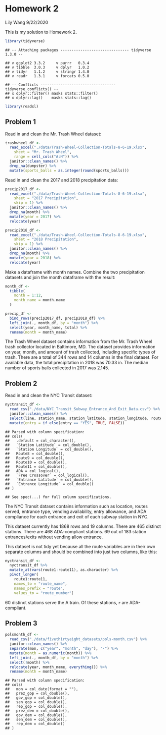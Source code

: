 Homework 2
================
Lily Wang
9/22/2020

This is my solution to Homework 2.

``` r
library(tidyverse)
```

    ## -- Attaching packages ------------------------------- tidyverse 1.3.0 --

    ## v ggplot2 3.3.2     v purrr   0.3.4
    ## v tibble  3.0.3     v dplyr   1.0.2
    ## v tidyr   1.1.2     v stringr 1.4.0
    ## v readr   1.3.1     v forcats 0.5.0

    ## -- Conflicts ---------------------------------- tidyverse_conflicts() --
    ## x dplyr::filter() masks stats::filter()
    ## x dplyr::lag()    masks stats::lag()

``` r
library(readxl)
```

## Problem 1

Read in and clean the Mr. Trash Wheel dataset:

``` r
trashwheel_df <- 
  read_excel("./data/Trash-Wheel-Collection-Totals-8-6-19.xlsx",
    sheet = "Mr. Trash Wheel",
    range = cell_cols("A:N")) %>% 
  janitor::clean_names() %>% 
  drop_na(dumpster) %>% 
  mutate(sports_balls = as.integer(round(sports_balls)))
```

Read in and clean the 2017 and 2018 precipitation data:

``` r
precip2017_df <-
  read_excel("./data/Trash-Wheel-Collection-Totals-8-6-19.xlsx",
    sheet = "2017 Precipitation",
    skip = 1) %>% 
  janitor::clean_names() %>% 
  drop_na(month) %>% 
  mutate(year = 2017) %>% 
  relocate(year)

precip2018_df <-
  read_excel("./data/Trash-Wheel-Collection-Totals-8-6-19.xlsx",
    sheet = "2018 Precipitation",
    skip = 1) %>% 
  janitor::clean_names() %>% 
  drop_na(month) %>% 
  mutate(year = 2018) %>% 
  relocate(year)
```

Make a dataframe with month names. Combine the two precipitation
datasets and join the month dataframe with the result:

``` r
month_df <-
  tibble(
    month = 1:12,
    month_name = month.name
  )

precip_df <-
  bind_rows(precip2017_df, precip2018_df) %>% 
  left_join(., month_df, by = "month") %>% 
  select(year, month_name, total) %>% 
  rename(month = month_name)
```

The Trash Wheel dataset contains information from the Mr. Trash Wheel
trash collector located in Baltimore, MD. The dataset provides
information on year, month, and amount of trash collected, including
specific types of trash. There are a total of 344 rows and 14 columns in
the final dataset. For available data, the total precipitation in 2018
was 70.33 in. The median number of sports balls collected in 2017 was
2.145.

## Problem 2

Read in and clean the NYC Transit dataset:

``` r
nyctransit_df <-
  read_csv("./data/NYC_Transit_Subway_Entrance_And_Exit_Data.csv") %>% 
  janitor::clean_names() %>% 
  select(line, station_name, station_latitude, station_longitude, route1:route11, entrance_type, entry, vending, ada) %>% 
  mutate(entry = if_else(entry == "YES", TRUE, FALSE))
```

    ## Parsed with column specification:
    ## cols(
    ##   .default = col_character(),
    ##   `Station Latitude` = col_double(),
    ##   `Station Longitude` = col_double(),
    ##   Route8 = col_double(),
    ##   Route9 = col_double(),
    ##   Route10 = col_double(),
    ##   Route11 = col_double(),
    ##   ADA = col_logical(),
    ##   `Free Crossover` = col_logical(),
    ##   `Entrance Latitude` = col_double(),
    ##   `Entrance Longitude` = col_double()
    ## )

    ## See spec(...) for full column specifications.

The NYC Transit dataset contains information such as location, routes
served, entrance type, vending availability, entry allowance, and ADA
compliance for each entrance and exit of each subway station in NYC.

This dataset currently has 1868 rows and 19 columns. There are 465
distinct stations. There are 468 ADA-compliant stations. 69 out of 183
station entrances/exits without vending allow entrance.

This dataset is not tidy yet because all the route variables are in
their own separate columns and should be combined into just two columns,
like this:

``` r
nyctransit_df <-
  nyctransit_df %>% 
  mutate_at(vars(route1:route11), as.character) %>% 
  pivot_longer(
    route1:route11,
    names_to = "route_name",
    names_prefix = "route",
    values_to = "route_number")
```

60 distinct stations serve the A train. Of these stations, `r` are
ADA-compliant.

## Problem 3

``` r
polsmonth_df <-
  read_csv("./data/fivethirtyeight_datasets/pols-month.csv") %>% 
  janitor::clean_names() %>% 
  separate(mon, c("year", "month", "day"), "-") %>% 
  mutate(month = as.numeric(month)) %>% 
  left_join(., month_df, by = "month") %>% 
  select(!month) %>%
  relocate(year, month_name, everything()) %>% 
  rename(month = month_name)
```

    ## Parsed with column specification:
    ## cols(
    ##   mon = col_date(format = ""),
    ##   prez_gop = col_double(),
    ##   gov_gop = col_double(),
    ##   sen_gop = col_double(),
    ##   rep_gop = col_double(),
    ##   prez_dem = col_double(),
    ##   gov_dem = col_double(),
    ##   sen_dem = col_double(),
    ##   rep_dem = col_double()
    ## )

